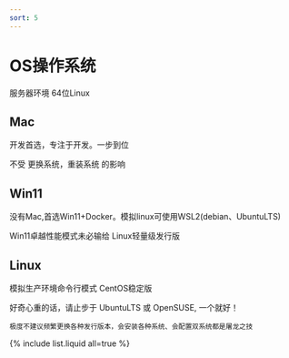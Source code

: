 ```yaml
---
sort: 5
---
```

# OS操作系统

服务器环境 64位Linux

## Mac
开发首选，专注于开发。一步到位

不受 更换系统，重装系统 的影响

## Win11
没有Mac,首选Win11+Docker。模拟linux可使用WSL2(debian、UbuntuLTS)

Win11卓越性能模式未必输给 Linux轻量级发行版

## Linux
模拟生产环境命令行模式 CentOS稳定版

好奇心重的话，请止步于 UbuntuLTS 或 OpenSUSE, 一个就好！

```danger
极度不建议频繁更换各种发行版本，会安装各种系统、会配置双系统都是屠龙之技
```


{% include list.liquid all=true %}